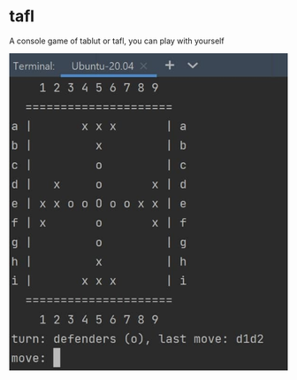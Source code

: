 # tafl
A console game of tablut or tafl, you can play with yourself

![alt text](https://github.com/yurap/tafl/blob/master/img.jpg?raw=true)
